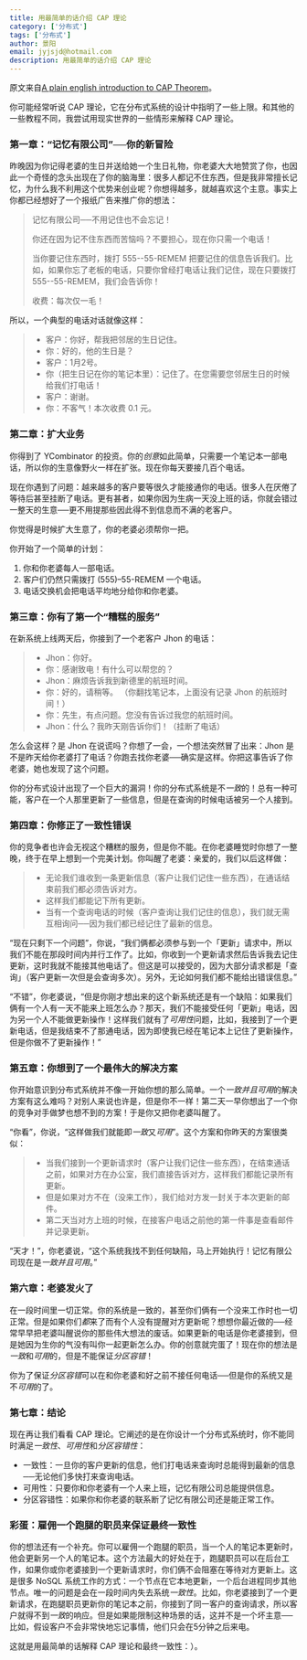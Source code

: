 ```yaml
---
title: 用最简单的话介绍 CAP 理论
category: ['分布式']
tags: ['分布式']
author: 景阳
email: jyjsjd@hotmail.com
description: 用最简单的话介绍 CAP 理论
---
```


原文来自[A plain english introduction to CAP Theorem](http://ksat.me/a-plain-english-introduction-to-cap-theorem/)。

你可能经常听说 CAP 理论，它在分布式系统的设计中指明了一些上限。和其他的一些教程不同，我尝试用现实世界的一些情形来解释 CAP 理论。

### 第一章：“记忆有限公司”──你的新冒险

昨晚因为你记得老婆的生日并送给她一个生日礼物，你老婆大大地赞赏了你，也因此一个奇怪的念头出现在了你的脑海里：很多人都记不住东西，但是我非常擅长记忆，为什么我不利用这个优势来创业呢？你想得越多，就越喜欢这个主意。事实上你都已经想好了一个报纸广告来推广你的想法：

> 记忆有限公司──不用记住也不会忘记！
>
> 你还在因为记不住东西而苦恼吗？不要担心，现在你只需一个电话！
>
> 当你要记住东西时，拨打 555--55-REMEM 把要记住的信息告诉我们。比如，如果你忘了老板的电话，只要你曾经打电话让我们记住，现在只要拨打 555--55-REMEM，我们会告诉你！
>
> 收费：每次仅一毛！

所以，一个典型的电话对话就像这样：
> * 客户：你好，帮我把邻居的生日记住。
> * 你：好的，他的生日是？
> * 客户：1月2号。
> * 你（把生日记在你的笔记本里）：记住了。在您需要您邻居生日的时候给我们打电话！
> * 客户：谢谢。
> * 你：不客气！本次收费 0.1 元。

### 第二章：扩大业务

你得到了 YCombinator 的投资。你的*创意*如此简单，只需要一个笔记本一部电话，所以你的生意像野火一样在扩张。现在你每天要接几百个电话。

现在你遇到了问题：越来越多的客户要等很久才能接通你的电话。很多人在厌倦了等待后甚至挂断了电话。更有甚者，如果你因为生病一天没上班的话，你就会错过一整天的生意──更不用提那些因此得不到信息而不满的老客户。

你觉得是时候扩大生意了，你的老婆必须帮你一把。

你开始了一个简单的计划：
1. 你和你老婆每人一部电话。
2. 客户们仍然只需拨打 (555)–55-REMEM 一个电话。
3. 电话交换机会把电话平均地分给你和你老婆。

### 第三章：你有了第一个“糟糕的服务”

在新系统上线两天后，你接到了一个老客户 Jhon 的电话：

> * Jhon：你好。
> * 你：感谢致电！有什么可以帮您的？
> *  Jhon：麻烦告诉我到新德里的航班时间。
> *  你：好的，请稍等。
>   （你翻找笔记本，上面没有记录 Jhon 的航班时间！）
> * 你：先生，有点问题。您没有告诉过我您的航班时间。
> *  Jhon：什么？我昨天刚告诉你们！（挂断了电话）

怎么会这样？是 Jhon 在说谎吗？你想了一会，一个想法突然冒了出来：Jhon 是不是昨天给你老婆打了电话？你跑去找你老婆──确实是这样。你把这事告诉了你老婆，她也发现了这个问题。

你的分布式设计出现了一个巨大的漏洞！你的分布式系统是不*一致*的！总有一种可能，客户在一个人那里更新了一些信息，但是在查询的时候电话被另一个人接到。

### 第四章：你修正了一致性错误

你的竞争者也许会无视这个糟糕的服务，但是你不能。在你老婆睡觉时你想了一整晚，终于在早上想到一个完美计划。你叫醒了老婆：亲爱的，我们以后这样做：

> * 无论我们谁收到一条更新信息（客户让我们记住一些东西），在通话结束前我们都必须告诉对方。
> * 这样我们都能记下所有更新。
> * 当有一个查询电话的时候（客户查询让我们记住的信息），我们就无需互相询问──因为我们都已经记住了最新的信息。

“现在只剩下一个问题”，你说，“我们俩都必须参与到一个「更新」请求中，所以我们不能在那段时间内并行工作了。比如，你收到一个更新请求然后告诉我去记住更新，这时我就不能接其他电话了。但这是可以接受的，因为大部分请求都是「查询」（客户更新一次但是会查询多次）。另外，无论如何我们都不能给出错误信息。”

“不错”，你老婆说，“但是你刚才想出来的这个新系统还是有一个缺陷：如果我们俩有一个人有一天不能来上班怎么办？那天，我们不能接受任何「更新」电话，因为另一个人不能做更新操作！这样我们就有了*可用性*问题，比如，我接到了一个更新电话，但是我结束不了那通电话，因为即使我已经在笔记本上记住了更新操作，但是你做不了更新操作！”

### 第五章：你想到了一个最伟大的解决方案

你开始意识到分布式系统并不像一开始你想的那么简单。一个*一致并且可用*的解决方案有这么难吗？对别人来说也许是，但是你不一样！第二天一早你想出了一个你的竞争对手做梦也想不到的方案！于是你又把你老婆叫醒了。

“你看”，你说，“这样做我们就能即*一致*又*可用*”。这个方案和你昨天的方案很类似：

> * 当我们接到一个更新请求时（客户让我们记住一些东西），在结束通话之前，如果对方在办公室，我们直接告诉对方，这样我们都能记录所有更新。
> * 但是如果对方不在（没来工作），我们给对方发一封关于本次更新的邮件。
> * 第二天当对方上班的时候，在接客户电话之前他的第一件事是查看邮件并记录更新。

“天才！”，你老婆说，“这个系统我找不到任何缺陷，马上开始执行！记忆有限公司现在是*一致并且可用*。”

### 第六章：老婆发火了

在一段时间里一切正常。你的系统是一致的，甚至你们俩有一个没来工作时也一切正常。但是如果你们*都*来了而有个人没有提醒对方更新呢？想想你最近做的──经常早早把老婆叫醒说你的那些伟大想法的废话。如果更新的电话是你老婆接到，但是她因为生你的气没有叫你一起更新怎么办。你的创意就完蛋了！现在你的想法是*一致*和*可用*的，但是不能保证*分区容错*！

你为了保证*分区容错*可以在和你老婆和好之前不接任何电话──但是你的系统又是不*可用*的了。

### 第七章：结论

现在再让我们看看 CAP 理论。它阐述的是在你设计一个分布式系统时，你不能同时满足*一致性*、*可用性*和*分区容错性*：

* 一致性：一旦你的客户更新的信息，他们打电话来查询时总能得到最新的信息──无论他们多快打来查询电话。
* 可用性：只要你和你老婆有一个人来上班，记忆有限公司总能提供信息。
* 分区容错性：如果你和你老婆的联系断了记忆有限公司还是能正常工作。

### 彩蛋：雇佣一个跑腿的职员来保证最终一致性

你的想法还有一个补充。你可以雇佣一个跑腿的职员，当一个人的笔记本更新时，他会更新另一个人的笔记本。这个方法最大的好处在于，跑腿职员可以在后台工作，如果你或你老婆接到一个更新请求时，你们俩不会阻塞在等待对方更新上。这是很多 NoSQL 系统工作的方式：一个节点在它本地更新，一个后台进程同步其他节点。唯一的问题是会在一段时间内失去系统*一致性*。比如，你老婆接到了一个更新请求，在跑腿职员更新你的笔记本之前，你接到了同一客户的查询请求，所以客户就得不到*一致*的响应。但是如果能限制这种场景的话，这并不是一个坏主意──比如，假设客户不会非常快地忘记事情，他们只会在5分钟之后来电。

这就是用最简单的话解释 CAP 理论和最终一致性：）。